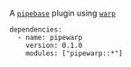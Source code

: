 A [`pipebase`] plugin using [`warp`]
```
dependencies:
  - name: pipewarp
    version: 0.1.0
    modules: ["pipewarp::*"]
```
[`pipebase`]: https://github.com/pipebase/pipebase
[`warp`]: https://github.com/seanmonstar/warp
